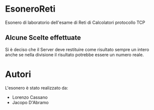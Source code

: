 # EsoneroReti
Esonero di laboratorio dell'esame di Reti di Calcolatori protocollo TCP
## Alcune Scelte effettuate
Si è deciso che il Server deve restituire come risultato sempre un intero anche se nella divisione il risultato potrebbe essere un numero reale.

# Autori
L'esonero è stato realizzato da:
- Lorenzo Cassano
- Jacopo D'Abramo
